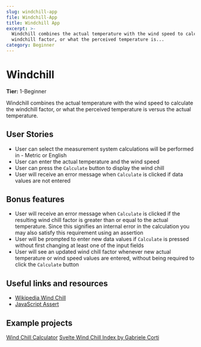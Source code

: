 ```yaml
---
slug: windchill-app
file: Windchill-App
title: Windchill App
excerpt: >-
  Windchill combines the actual temperature with the wind speed to calculate the
  windchill factor, or what the perceived temperature is...
category: Beginner
---
```

# Windchill

**Tier:** 1-Beginner

Windchill combines the actual temperature with the wind speed to calculate
the windchill factor, or what the perceived temperature is versus the actual
temperature.

## User Stories

* User can select the measurement system calculations will be performed in - Metric or English
* User can enter the actual temperature and the wind speed
* User can press the `Calculate` button to display the wind chill
* User will receive an error message when `Calculate` is clicked if data values are not entered

## Bonus features

* User will receive an error message when `Calculate` is clicked if the resulting wind chill factor is greater than or equal to the actual temperature. Since this signifies an internal error in the calculation you may also satisfy this requirement using an assertion
* User will be prompted to enter new data values if `Calculate` is pressed without first changing at least one of the input fields
* User will see an updated wind chill factor whenever new actual temperature or wind speed values are entered, without being required to click the `Calculate` button

## Useful links and resources

-   [Wikipedia Wind Chill](https://en.wikipedia.org/wiki/Wind_chill)
-   [JavaScript Assert](https://developer.mozilla.org/en-US/docs/Web/API/console/assert)

## Example projects

[Wind Chill Calculator](http://www.jsmadeeasy.com/javascripts/Calculators/Wind%20Chill%20Calculator/index.htm)
[Svelte Wind Chill Index by Gabriele Corti](https://codepen.io/borntofrappe/pen/WNNrrJg)
